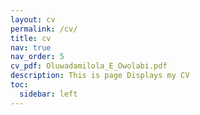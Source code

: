 ```yaml
---
layout: cv
permalink: /cv/
title: cv
nav: true
nav_order: 5
cv_pdf: Oluwadamilola_E_Owolabi.pdf
description: This is page Displays my CV
toc:
  sidebar: left
---
```

